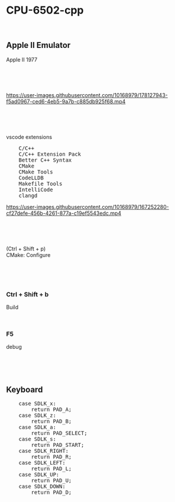 # CPU-6502-cpp

<br>

## Apple II Emulator

Apple II 1977

<br><br><br>



https://user-images.githubusercontent.com/10168979/178127943-f5ad0967-ced6-4eb5-9a7b-c885db925f68.mp4




<br><br><br>



vscode extensions

<pre>
    C/C++
    C/C++ Extension Pack
    Better C++ Syntax
    CMake
    CMake Tools
    CodeLLDB
    Makefile Tools
    IntelliCode
    clangd
</pre>

https://user-images.githubusercontent.com/10168979/167252280-cf27defe-456b-4261-877a-c19ef5543edc.mp4

<br><br><br>

(Ctrl + Shift + p)  
CMake: Configure

<br><br><br>

### Ctrl + Shift + b

Build

<br>

### F5

debug

<br><br><br>

## Keyboard

<pre>
    case SDLK_x:
        return PAD_A;
    case SDLK_z:
        return PAD_B;
    case SDLK_a:
        return PAD_SELECT;
    case SDLK_s:
        return PAD_START;
    case SDLK_RIGHT:
        return PAD_R;
    case SDLK_LEFT:
        return PAD_L;
    case SDLK_UP:
        return PAD_U;
    case SDLK_DOWN:
        return PAD_D;

</pre>

<br><br><br><br><br><br><br><br><br>
